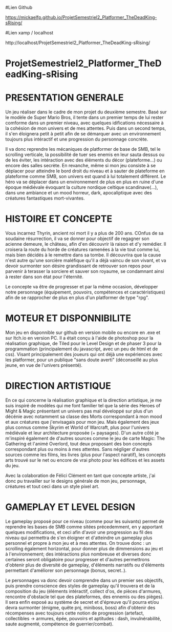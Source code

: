 #Lien Github

https://mickaelfp.github.io/ProjetSemestriel2_Platformer_TheDeadKing-sRising/

#Lien xamp / localhost

http://localhost/ProjetSemestriel2_Platformer_TheDeadKing-sRising/

# ProjetSemestriel2_Platformer_TheDeadKing-sRising

# PRESENTATION GENERALE

Un jeu réaliser dans le cadre de mon projet du deuxième semestre. Basé sur le modèle de Super Mario Bros, il tente dans un premier temps de lui rester comforme dans un premier niveau, avec quelques idifications nécessaire à la cohésion de mon univers et de mes attentes. Puis dans un second temps, il s'en éloignera petit à petit afin de se démarquer avec un environnement toujours plus intéractif et une progression du personnage concrète.

Il va donc reprendre les mécaniques de platformer de base de SMB, tel le scrolling verticale, la possibilité de tuer ses enemis en leur sauta dessus ou de les éviter, les intéraction avec des éléments du décor (plateforme...) ou encore des salles secrète.
En revanche, même si mon jeu consiste à se déplacer pour atteindre le bord droit du niveau et à sauter de plateforme en plateforme comme SMB, son univers est quand à lui totalement différent. Le héro va se déplacer dans un environnement de plus en plus en ruine d'une époque médiévale évoquant la culture nordique celtique scandinave(...), dans une ambiance et un mood horreur, dark, apocaliptique avec des créatures fantastiques mort-vivantes.

# HISTOIRE ET CONCEPTE

Vous incarnez Thyrin, ancient roi mort il y a plus de 200 ans. COnfus de sa soudaine résurrection, il va se donner pour objectif de  regagner son acienne demeure, le château, afin d'en découvrir là raison et d'y remédier. Il croisera la route du horde de créatures ramenées à la vie tout comme lui, mais bien décidés à le remettre dans sa tombe. Il découvrira que la cause n'est autre qu'une sorcière maléfique qu'il a dèjà vaincu de son vivant, et va devoir surmonter son désire grandissant de retrouver son repos pour parvenir à terasser la sorciere et sauver son royaume, se condamnant ainsi à rester dans son état pour l'éternité.

Le concepte va être de progresser et par la même occasion, développer notre personnage (équipement, pouvoirs, compétences et caractéristiques) afin de se rapprocher de plus en plus d'un platformer de type "rpg".

# MOTEUR ET DISPONNIBILITE

Mon jeu en disponnible sur github en version mobile ou encore en .exe et sur Itch.io en version PC. Il a était conçu à l'aide de photoshop pour la réalisation graphique, de Tiled pour le Level Design et de phaser 3 pour la programmation (principalement du javascript, avec un peu de html et de css). Visant principalement des joueurs qui ont déjà une expériences avec les platformer, pour un publique "sans doute averti" (déconseillé au plus jeune, en vue de l'univers présenté).

# DIRECTION ARTISTIQUE

En ce qui concerne la réalisation graphique et la direction artistique, je me suis inspiré de modèles qui me font familier tel que la série des Heroes of Might & Magic présentant un univers pas mal développé sur plus d'un décénie avec notamment sa classe des Morts correspondant à mon mood et aux créatures que j'envisagais pour mon jeu. Mais également des jeux plus connus comme Skyrim et World of Warcraft, plus pour l'univers médiévale et leur architecture proposée (+ paysages).
D'un autre côté je m'inspiré également de d'autres sources comme le jeu de carte Magic: The Gathering et l'animé Overlord, tout deux proposant des bon concepts correspondant plus ou moins à mes attentes. Sans négliger d'autres sources comme les films, les livres (plus pour l'aspect naratif), les concepts arts trouvé sur le net ou encore de vrai photo pour les édifices et les assets du jeu.

Avec la colaboration de Félici Clément en tant que concepte artiste, j'ai donc pu travailler sur le designs générale de mon jeu, personnage, créatures et tout ceci dans un style pixel art.

# GAMEPLAY ET LEVEL DESIGN

Le gameplay proposé pour ce niveau (comme pour les suivants) permet de reprendre les bases de SMB comme sitées précedemment, en y apportant quelques modifications, et ceci afin d'avoir une progression au fil des niveau qui permettra de s'en éloigner et d'atteindre un gameplay plus personnel et propre à mon jeu et à mes attentes. On trouve donc : un scrolling également horizontal, pour donner plus de dimmensions au jeu et à l'environnement; des intéractions plus nombreuse et diverses donc certaines seront obligatoire pour progresser et d'autres permettrons d'obtenir plus de diversité de gameplay, d'éléments narratifs ou d'éléments permettant d'améliorer son personnage (bonus, secret..).

Le personnages va donc devoir comprendre dans un premier ses objectifs, puis prendre conscience des styles de gameplay qu'il trouvera et de la composition du jeu (éléments intéractif, collect d'os, de pièces d'armures, rencontre d'obstacle tel que des plateformes, des ennemis ou des pièges). Il sera enfin exposé au système de secret et d'épreuve qu'il pourra et/ou devra surmonter (énigme, quête pnj, miniboss, boss) afin d'obtenir des récompenses avec toujours cette notion de progression (artefact, collectibles -> armures, épée, pouvoirs et aptitudes : dash, invulnérabilité, saute augmenté, compétence de guerrier/combat).
